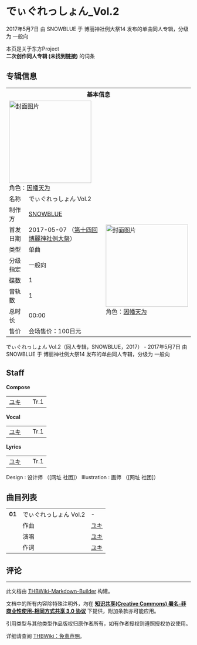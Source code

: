 # でぃぐれっしょん_Vol.2

<!-- source html: G:\repos\THBWiki-Markdown-Builder\THBWikiMarkdown\Temp\main\0\07\ns0%3A%E3%81%A7%E3%81%83%E3%81%90%E3%82%8C%E3%81%A3%E3%81%97%E3%82%87%E3%82%93_Vol%2E2.html -->

2017年5月7日 由 SNOWBLUE 于 博丽神社例大祭14 发布的单曲同人专辑，分级为 一般向

本页是关于东方Project  
 **二次创作同人专辑 (未找到链接)** 的词条

## 专辑信息

<table><tbody><tr><th colspan="3">基本信息</th></tr><tr><td class="cover-artwork-mobile" colspan="2"><a href="./文件-でぃぐれっしょん_Vol.2封面.jpg.md" class="image" title="封面图片"><img alt="封面图片" src="https://upload.thwiki.cc/thumb/0/0f/%E3%81%A7%E3%81%83%E3%81%90%E3%82%8C%E3%81%A3%E3%81%97%E3%82%87%E3%82%93_Vol.2%E5%B0%81%E9%9D%A2.jpg/224px-%E3%81%A7%E3%81%83%E3%81%90%E3%82%8C%E3%81%A3%E3%81%97%E3%82%87%E3%82%93_Vol.2%E5%B0%81%E9%9D%A2.jpg" decoding="async" loading="lazy" width="224" height="224" srcset="https://upload.thwiki.cc/thumb/0/0f/%E3%81%A7%E3%81%83%E3%81%90%E3%82%8C%E3%81%A3%E3%81%97%E3%82%87%E3%82%93_Vol.2%E5%B0%81%E9%9D%A2.jpg/336px-%E3%81%A7%E3%81%83%E3%81%90%E3%82%8C%E3%81%A3%E3%81%97%E3%82%87%E3%82%93_Vol.2%E5%B0%81%E9%9D%A2.jpg 1.5x, https://upload.thwiki.cc/thumb/0/0f/%E3%81%A7%E3%81%83%E3%81%90%E3%82%8C%E3%81%A3%E3%81%97%E3%82%87%E3%82%93_Vol.2%E5%B0%81%E9%9D%A2.jpg/448px-%E3%81%A7%E3%81%83%E3%81%90%E3%82%8C%E3%81%A3%E3%81%97%E3%82%87%E3%82%93_Vol.2%E5%B0%81%E9%9D%A2.jpg 2x" data-file-width="512" data-file-height="512"></a><div class="cover-char">角色：<a href="./因幡帝.md" title="因幡帝">因幡天为</a></div></td>
</tr><tr><td class="label">名称</td><td colspan="2"> でぃぐれっしょん Vol.2 </td></tr><tr><td class="label">制作方</td><td><a href="./SNOWBLUE.md" title="SNOWBLUE">SNOWBLUE</a></td><td class="cover-artwork" rowspan="8" style="min-width:224px;"><a href="./文件-でぃぐれっしょん_Vol.2封面.jpg.md" class="image" title="封面图片"><img alt="封面图片" src="https://upload.thwiki.cc/thumb/0/0f/%E3%81%A7%E3%81%83%E3%81%90%E3%82%8C%E3%81%A3%E3%81%97%E3%82%87%E3%82%93_Vol.2%E5%B0%81%E9%9D%A2.jpg/224px-%E3%81%A7%E3%81%83%E3%81%90%E3%82%8C%E3%81%A3%E3%81%97%E3%82%87%E3%82%93_Vol.2%E5%B0%81%E9%9D%A2.jpg" decoding="async" loading="lazy" width="224" height="224" srcset="https://upload.thwiki.cc/thumb/0/0f/%E3%81%A7%E3%81%83%E3%81%90%E3%82%8C%E3%81%A3%E3%81%97%E3%82%87%E3%82%93_Vol.2%E5%B0%81%E9%9D%A2.jpg/336px-%E3%81%A7%E3%81%83%E3%81%90%E3%82%8C%E3%81%A3%E3%81%97%E3%82%87%E3%82%93_Vol.2%E5%B0%81%E9%9D%A2.jpg 1.5x, https://upload.thwiki.cc/thumb/0/0f/%E3%81%A7%E3%81%83%E3%81%90%E3%82%8C%E3%81%A3%E3%81%97%E3%82%87%E3%82%93_Vol.2%E5%B0%81%E9%9D%A2.jpg/448px-%E3%81%A7%E3%81%83%E3%81%90%E3%82%8C%E3%81%A3%E3%81%97%E3%82%87%E3%82%93_Vol.2%E5%B0%81%E9%9D%A2.jpg 2x" data-file-width="512" data-file-height="512"></a><div class="cover-char">角色：<a href="./因幡帝.md" title="因幡帝">因幡天为</a></div></td>
</tr><tr><td class="label">首发日期</td><td>2017-05-07&#160;（<a href="/展会作品列表?e=%E5%8D%9A%E4%B8%BD%E7%A5%9E%E7%A4%BE%E4%BE%8B%E5%A4%A7%E7%A5%AD%2314">第十四回 博麗神社例大祭</a>）</td></tr><tr><td class="label">类型</td><td>单曲</td></tr><tr><td class="label">分级指定</td><td>一般向</td></tr><tr><td class="label">碟数</td><td>1</td></tr><tr><td class="label">音轨数</td><td>1</td></tr><tr><td class="label">总时长</td><td>00:00</td></tr><tr><td class="label">售价</td><td>会场售价：100日元</td></tr></tbody></table>

でぃぐれっしょん Vol.2（同人专辑，SNOWBLUE，2017） - 2017年5月7日 由 SNOWBLUE 于 博丽神社例大祭14 发布的单曲同人专辑，分级为 一般向

## Staff
  
 **Compose**   

<table><tbody><tr><td><a href="./ユキ.md" class="mw-redirect" title="ユキ">ユキ</a></td><td></td><td>Tr.1</td></tr></tbody></table>

  
 **Vocal**   

<table><tbody><tr><td><a href="./ユキ.md" class="mw-redirect" title="ユキ">ユキ</a></td><td></td><td>Tr.1</td></tr></tbody></table>

  
 **Lyrics**   

<table><tbody><tr><td><a href="./ユキ.md" class="mw-redirect" title="ユキ">ユキ</a></td><td></td><td>Tr.1</td></tr></tbody></table>


Design
: 设计师 （[网址 社团]）
Illustration
: 画师 （[网址 社团]）


## 曲目列表

<table><tbody><tr><td id="1" class="infoRL"><b>01</b></td><td id="でぃぐれっしょん_Vol.2" colspan="2" class="title">でぃぐれっしょん Vol.2<span class="thcsearchlinks"><a rel="nofollow" class="external text" href="https://cd.thwiki.cc?arrange=ユキ&amp;vocal=ユキ&amp;lyric=ユキ&amp;fromwiki=でぃぐれっしょん_Vol.2"><span title="搜索相似同人曲"></span></a></span></td><td class="time">-</td></tr><tr><td class="left"></td><td class="label">作曲</td><td class="text" colspan="2"><a href="./ユキ.md" class="mw-redirect" title="ユキ">ユキ</a><span class="thcsearchlinks"><a rel="nofollow" class="external text" href="https://cd.thwiki.cc?arrange=，ユキ&amp;fromwiki=でぃぐれっしょん_Vol.2"><span></span></a></span></td></tr><tr><td class="left"></td><td class="label">演唱</td><td class="text" colspan="2"><a href="./ユキ.md" class="mw-redirect" title="ユキ">ユキ</a><span class="thcsearchlinks"><a rel="nofollow" class="external text" href="https://cd.thwiki.cc?vocal=ユキ&amp;fromwiki=でぃぐれっしょん_Vol.2"><span></span></a></span></td></tr><tr><td class="left"></td><td class="label">作词</td><td class="text" colspan="2"><a href="./ユキ.md" class="mw-redirect" title="ユキ">ユキ</a><span class="thcsearchlinks"><a rel="nofollow" class="external text" href="https://cd.thwiki.cc?lyric=ユキ&amp;fromwiki=でぃぐれっしょん_Vol.2"><span></span></a></span></td></tr></tbody></table>



## 评论




---

此文档由 [THBWiki-Markdown-Builder](https://github.com/Delsin-Yu/THBWiki-Markdown-Builder) 构建。

文档中的所有内容除特殊注明外，均在 [**知识共享(Creative Commons) 署名-非商业性使用-相同方式共享 3.0 协议**](https://creativecommons.org/licenses/by-sa/3.0/deed.zh-hans) 下提供，附加条款亦可能应用。

引用类型与其他类型作品版权归原作者所有，如有作者授权则遵照授权协议使用。

详细请查阅 [THBWiki：免责声明](https://thbwiki.cc/THBWiki:%E5%85%8D%E8%B4%A3%E5%A3%B0%E6%98%8E)。

